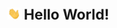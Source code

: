 <div align="center">
  <h1>
    <img alt="Hi!" src="https://raw.githubusercontent.com/saadqu/saadqu/main/assets/wave.gif" width="25px">
    Hello World!
  </h1>
</div>
